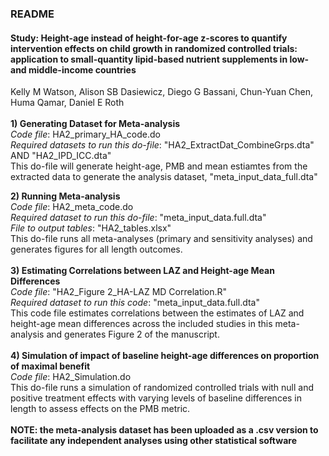 ### README

#### Study: Height-age instead of height-for-age z-scores to quantify intervention effects on child growth in randomized controlled trials: application to small-quantity lipid-based nutrient supplements in low- and middle-income countries <br/>
Kelly M Watson, Alison SB Dasiewicz, Diego G Bassani, Chun-Yuan Chen, Huma Qamar, Daniel E Roth<br/>
<br/>
**1) Generating Dataset for Meta-analysis**<br/>
*Code file*: HA2_primary_HA_code.do  <br/>
*Required datasets to run this do-file*: "HA2_ExtractDat_CombineGrps.dta" AND "HA2_IPD_ICC.dta" <br/>
This do-file will generate height-age, PMB and mean estiamtes from the extracted data to generate the analysis dataset, "meta_input_data_full.dta" <br/>

**2) Running Meta-analysis**<br/>
*Code file*: HA2_meta_code.do<br/>
*Required dataset to run this do-file*: "meta_input_data.full.dta"<br/>
*File to output tables*: "HA2_tables.xlsx"<br/>
This do-file runs all meta-analyses (primary and sensitivity analyses) and generates figures for all length outcomes.<br/>
<br/>
**3) Estimating Correlations between LAZ and Height-age Mean Differences**<br/>
*Code file*: "HA2_Figure 2_HA-LAZ MD Correlation.R"<br/>
*Required dataset to run this code*: "meta_input_data.full.dta" <br/>
This code file estimates correlations between the estimates of LAZ and height-age mean differences across the included studies in this meta-analysis and generates Figure 2 of the manuscript.<br/>
<br/>
**4) Simulation of impact of baseline height-age differences on proportion of maximal benefit**<br/>
*Code file*: HA2_Simulation.do<br/>
This do-file runs a simulation of randomized controlled trials with null and positive treatment effects with varying levels of baseline differences in length to assess effects on the PMB metric.<br/>
<br/>
**NOTE: the meta-analysis dataset has been uploaded as a .csv version to facilitate any independent analyses using other statistical software**

